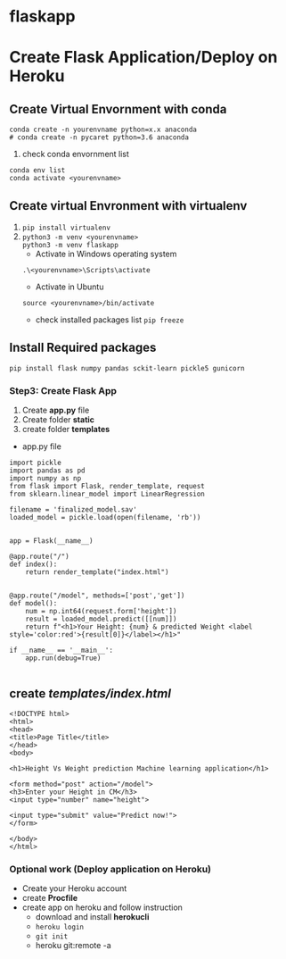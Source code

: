 # flaskapp
# Create Flask Application/Deploy on Heroku
## Create Virtual Envornment with conda
```
conda create -n yourenvname python=x.x anaconda
# conda create -n pycaret python=3.6 anaconda
```
1. check conda envornment list
```
conda env list
conda activate <yourenvname>
```

## Create virtual Envronment with **virtualenv**
1. `pip install virtualenv`
2. `python3 -m venv <yourenvname>`<br>
    `python3 -m venv flaskapp`
    * Activate in Windows operating system
    ```
    .\<yourenvname>\Scripts\activate
    ```
    * Activate in Ubuntu
    ```
    source <yourenvname>/bin/activate
    ```
    * check installed packages list `pip freeze`
## Install Required packages
```
pip install flask numpy pandas sckit-learn pickle5 gunicorn
```

### Step3: Create Flask App
1. Create **app.py** file
2. Create folder **static**
3. create folder **templates**

* app.py file
```
import pickle
import pandas as pd
import numpy as np
from flask import Flask, render_template, request
from sklearn.linear_model import LinearRegression

filename = 'finalized_model.sav'
loaded_model = pickle.load(open(filename, 'rb'))


app = Flask(__name__)

@app.route("/")
def index():
    return render_template("index.html") 


@app.route("/model", methods=['post','get'])
def model():
    num = np.int64(request.form['height'])
    result = loaded_model.predict([[num]])
    return f"<h1>Your Height: {num} & predicted Weight <label style='color:red'>{result[0]}</label></h1>"   

if __name__ == '__main__':
    app.run(debug=True)


```

## create *templates/index.html*
```
<!DOCTYPE html>
<html>
<head>
<title>Page Title</title>
</head>
<body>

<h1>Height Vs Weight prediction Machine learning application</h1>

<form method="post" action="/model">
<h3>Enter your Height in CM</h3>
<input type="number" name="height">

<input type="submit" value="Predict now!">
</form>

</body>
</html>
```

### Optional work (Deploy application on Heroku)
* Create your Heroku account
* create **Procfile**
* create app on heroku and follow instruction
    * download and install **herokucli**
    * `heroku login`
    * `git init`
    * heroku git:remote -a <herokuAppname>
